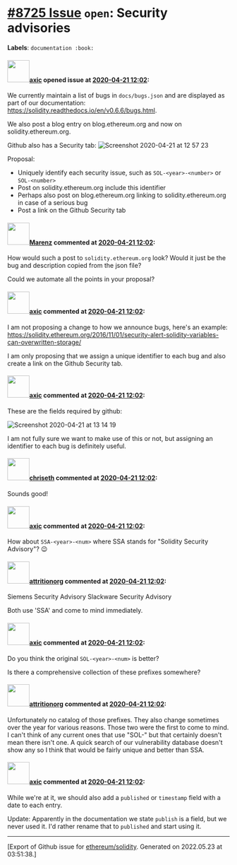 # [\#8725 Issue](https://github.com/ethereum/solidity/issues/8725) `open`: Security advisories
**Labels**: `documentation :book:`


#### <img src="https://avatars.githubusercontent.com/u/20340?v=4" width="50">[axic](https://github.com/axic) opened issue at [2020-04-21 12:02](https://github.com/ethereum/solidity/issues/8725):

We currently maintain a list of bugs in `docs/bugs.json` and are displayed as part of our documentation: https://solidity.readthedocs.io/en/v0.6.6/bugs.html.

We also post a blog entry on blog.ethereum.org and now on solidity.ethereum.org.

Github also has a Security tab:
![Screenshot 2020-04-21 at 12 57 23](https://user-images.githubusercontent.com/20340/79863525-cda78c00-83cf-11ea-9407-fc8c0391c7f6.png)

Proposal:
- Uniquely identify each security issue, such as `SOL-<year>-<number>` or `SOL-<number>`
- Post on solidity.ethereum.org include this identifier
- Perhaps also post on blog.ethereum.org linking to solidity.ethereum.org in case of a serious bug
- Post a link on the Github Security tab


#### <img src="https://avatars.githubusercontent.com/u/424752?u=038e104b849efd16f076b671ef6c46af7073bfa7&v=4" width="50">[Marenz](https://github.com/Marenz) commented at [2020-04-21 12:02](https://github.com/ethereum/solidity/issues/8725#issuecomment-617138208):

How would such a post to `solidity.ethereum.org` look? Would it just be the bug and description copied from the json file?

Could we automate all the points in your proposal?

#### <img src="https://avatars.githubusercontent.com/u/20340?v=4" width="50">[axic](https://github.com/axic) commented at [2020-04-21 12:02](https://github.com/ethereum/solidity/issues/8725#issuecomment-617139382):

I am not proposing a change to how we announce bugs, here's an example: https://solidity.ethereum.org/2016/11/01/security-alert-solidity-variables-can-overwritten-storage/

I am only proposing that we assign a unique identifier to each bug and also create a link on the Github Security tab.

#### <img src="https://avatars.githubusercontent.com/u/20340?v=4" width="50">[axic](https://github.com/axic) commented at [2020-04-21 12:02](https://github.com/ethereum/solidity/issues/8725#issuecomment-617142642):

These are the fields required by github:

![Screenshot 2020-04-21 at 13 14 19](https://user-images.githubusercontent.com/20340/79864829-06486500-83d2-11ea-9e87-1010de63f555.png)

I am not fully sure we want to make use of this or not, but assigning an identifier to each bug is definitely useful.

#### <img src="https://avatars.githubusercontent.com/u/9073706?v=4" width="50">[chriseth](https://github.com/chriseth) commented at [2020-04-21 12:02](https://github.com/ethereum/solidity/issues/8725#issuecomment-617144228):

Sounds good!

#### <img src="https://avatars.githubusercontent.com/u/20340?v=4" width="50">[axic](https://github.com/axic) commented at [2020-04-21 12:02](https://github.com/ethereum/solidity/issues/8725#issuecomment-617711026):

How about `SSA-<year>-<num>` where SSA stands for "Solidity Security Advisory"? :wink:

#### <img src="https://avatars.githubusercontent.com/u/3095424?v=4" width="50">[attritionorg](https://github.com/attritionorg) commented at [2020-04-21 12:02](https://github.com/ethereum/solidity/issues/8725#issuecomment-629678465):

Siemens Security Advisory
Slackware Security Advisory

Both use 'SSA' and come to mind immediately.

#### <img src="https://avatars.githubusercontent.com/u/20340?v=4" width="50">[axic](https://github.com/axic) commented at [2020-04-21 12:02](https://github.com/ethereum/solidity/issues/8725#issuecomment-629681090):

Do you think the original `SOL-<year>-<num>` is better?

Is there a comprehensive collection of these prefixes somewhere?

#### <img src="https://avatars.githubusercontent.com/u/3095424?v=4" width="50">[attritionorg](https://github.com/attritionorg) commented at [2020-04-21 12:02](https://github.com/ethereum/solidity/issues/8725#issuecomment-629689178):

Unfortunately no catalog of those prefixes. They also change sometimes over the year for various reasons. Those two were the first to come to mind. I can't think of any current ones that use "SOL-" but that certainly doesn't mean there isn't one. A quick search of our vulnerability database doesn't show any so I think that would be fairly unique and better than SSA.

#### <img src="https://avatars.githubusercontent.com/u/20340?v=4" width="50">[axic](https://github.com/axic) commented at [2020-04-21 12:02](https://github.com/ethereum/solidity/issues/8725#issuecomment-727949788):

While we're at it, we should also add a `published` or `timestamp` field with a date to each entry.

Update: Apparently in the documentation we state `publish` is a field, but we never used it. I'd rather rename that to `published` and start using it.


-------------------------------------------------------------------------------



[Export of Github issue for [ethereum/solidity](https://github.com/ethereum/solidity). Generated on 2022.05.23 at 03:51:38.]
